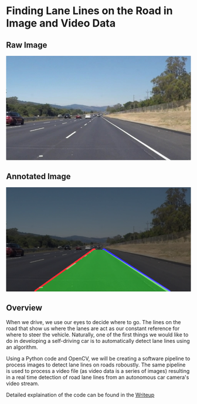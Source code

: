 # **Finding Lane Lines on the Road in Image and Video Data** 
## Raw Image
![Image input](https://github.com/AllenMendes/Finding-Lane-Lines-in-Image-and-Video/blob/master/CarND-LaneLines-P1/test_images/solidWhiteRight.jpg)
## Annotated Image
![Image Output](https://github.com/AllenMendes/Finding-Lane-Lines-in-Image-and-Video/blob/master/CarND-LaneLines-P1/test_images_output/Processed_solidWhiteRight.jpg)

## Overview

When we drive, we use our eyes to decide where to go.  The lines on the road that show us where the lanes are act as our constant reference for where to steer the vehicle.  Naturally, one of the first things we would like to do in developing a self-driving car is to automatically detect lane lines using an algorithm.

Using a Python code and OpenCV, we will be creating a software pipeline to process images to detect lane lines on roads roboustly. The same pipeline is used to process a video file (as video data is a series of images) resulting in a real time detection of road lane lines from an autonomous car camera's video stream.  

Detailed explaination of the code can be found in the [Writeup](https://github.com/AllenMendes/Finding-Lane-Lines-in-Image-and-Video/blob/master/CarND-LaneLines-P1/Writeup.md)





